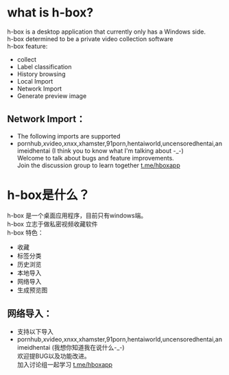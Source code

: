 # what is h-box?

h-box is a desktop application that currently only has a Windows side.<br>
h-box determined to be a private video collection software<br>
h-box feature:<br>
   - collect<br>
   - Label classification<br>
   - History browsing<br>
   - Local Import<br>
   - Network Import<br>
   - Generate preview image<br>
## Network Import：<br>
   - The following imports are supported<br>
   - pornhub,xvideo,xnxx,xhamster,91porn,hentaiworld,uncensoredhentai,animeidhentai (I think you to know what I'm talking about -_-)<br>
   Welcome to talk about bugs and feature improvements.<br>
   Join the discussion group to learn together [t.me/hboxapp](https://t.me/hboxapp)



# h-box是什么？

h-box 是一个桌面应用程序，目前只有windows端。<br>
h-box 立志于做私密视频收藏软件<br>
h-box 特色：<br>
   - 收藏<br>
   - 标签分类<br>
   - 历史浏览<br>
   - 本地导入<br>
   - 网络导入<br>
   - 生成预览图<br>
## 网络导入：<br>
   - 支持以下导入<br>
   - pornhub,xvideo,xnxx,xhamster,91porn,hentaiworld,uncensoredhentai,animeidhentai (我想你知道我在说什么-_-)<br>
   欢迎提BUG以及功能改进。<br>
   加入讨论组一起学习 [t.me/hboxapp](https://t.me/hboxapp)
